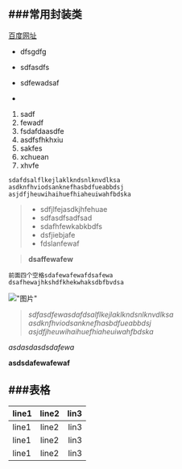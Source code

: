 ###常用封装类
---
[百度网址](https://www.baidu.com)

- dfsgdfg
- sdfasdfs
- sdfewadsaf


-

1. sadf
2. fewadf
3. fsdafdaasdfe
4. asdfsfhkhxiu
5. sakfes
6. xchuean
7. xhvfe


```
sdafdsalflkejlaklkndsnlknvdlksa
asdknfhviodsanknefhasbdfueabbdsj
asjdfjheuwihaihuefhiaheuiwahfbdska

```

>- sdfjlfejasdkjhfehuae
>- sdfasdfsadfsad
>- sdafhfewkabkbdfs
>- dsfjiebjafe
>- fdslanfewaf


>**dsaffewafew**


    前面四个空格sdafewafewafdsafewa
    dsafhewajhkshdfkhekwhaksdbfbvdsa
    
    

!["图片"](http://www.apoints.com/graphics/UploadFiles/200803/20080301202754140.jpg)


> *sdfasdfewasdafdsalflkejlaklkndsnlknvdlksa
	asdknfhviodsanknefhasbdfueabbdsj
	asjdfjheuwihaihuefhiaheuiwahfbdska*
	
	


*asdasdasdsdafewa*

**asdsdafewafewaf**


###表格
-


| line1 | line2 | lin3 |
|-------|:-----:|-----:|
| line1 | line2 | lin3 |
| line1 | line2 | lin3 |
| line1 | line2 | lin3 |


